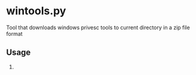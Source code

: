 # wintools.py
Tool that downloads windows privesc tools to current directory in a zip file format
## Usage
1.